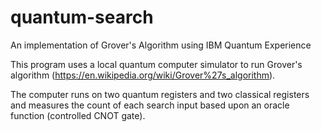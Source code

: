 # quantum-search
An implementation of Grover's Algorithm using IBM Quantum Experience 

This program uses a local quantum computer simulator to run Grover's algorithm (https://en.wikipedia.org/wiki/Grover%27s_algorithm).

The computer runs on two quantum registers and two classical registers and measures the count of each search input based upon an oracle function (controlled CNOT gate). 
